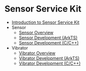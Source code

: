 # Sensor Service Kit<!--sensor-service-kit-->

- [Introduction to Sensor Service Kit](sensorservice-kit-intro.md)
- Sensor
  - [Sensor Overview](sensor-overview.md)
  - [Sensor Development (ArkTS) ](sensor-guidelines.md)
  - [Sensor Development (C/C++) ](sensor-guidelines-capi.md)
- Vibrator
  - [Vibrator Overview](vibrator-overview.md)
  - [Vibrator Development (ArkTS) ](vibrator-guidelines.md)
  - [Vibrator Development (C/C++) ](vibrator-guidelines-capi.md)

